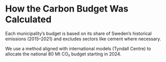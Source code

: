 # How the Carbon Budget Was Calculated

Each municipality’s budget is based on its share of Sweden’s historical emissions (2015–2021) and excludes sectors like cement where necessary.

We use a method aligned with international models (Tyndall Centre) to allocate the national 80 Mt CO₂ budget starting in 2024.
